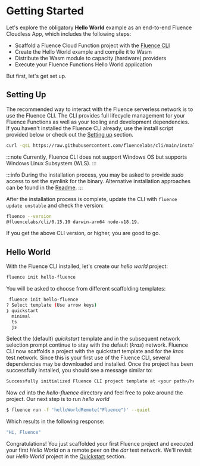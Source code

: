 # Getting Started

Let's explore the obligatory **Hello World** example as an end-to-end Fluence Cloudless App, which includes the following steps:

* Scaffold a Fluence Cloud Function project with the [Fluence CLI](./../glossary#fluence-cli)
* Create the Hello World example and compile it to Wasm
* Distribute the Wasm module to capacity (hardware) providers
* Execute your Fluence Functions Hello World application

But first, let's get set up.

## Setting Up

The recommended way to interact with the Fluence serverless network is to use the Fluence CLI. The CLI provides full lifecycle management for your Fluence Functions as well as your tooling and development dependencies. If you haven't installed the Fluence CLI already, use the install script provided below or check out the [Setting up](./../setting-up/setting_up.md) section.

```bash
curl -qsL https://raw.githubusercontent.com/fluencelabs/cli/main/install.sh | bash
```

:::note
Currently, Fluence CLI does not support Windows OS but supports Windows Linux Subsystem (WLS).
:::

:::info
During the installation process, you may be asked to provide *sudo* access to set the symlink for the binary.
Alternative installation approaches can be found in the [Readme](https://github.com/fluencelabs/cli?tab=readme-ov-file#installation-and-usage).
:::

After the installation process is complete, update the CLI with `fluence update unstable` and check the version:

```bash
fluence --version
@fluencelabs/cli/0.15.10 darwin-arm64 node-v18.19.
```

If you get the above CLI version, or higher, you are good to go.

## Hello World

With the Fluence CLI installed, let's create our *hello world* project:

```bash
fluence init hello-fluence
```

You will be asked to choose from different scaffolding templates:

```bash
 fluence init hello-fluence
? Select template (Use arrow keys)
❯ quickstart
  minimal
  ts
  js
```

Select the (default) *quickstart* template and in the subsequent network selection prompt continue to stay with the default (*kras*) network. Fluence CLI now scaffolds a project with the quickstart template and for the *kras* test network. Since this is your first use of the Fluence CLI, several dependencies may be downloaded and installed. Once the project has been successfully installed, you should see a message similar to:

```bash
Successfully initialized Fluence CLI project template at <your path>/hello-fluence
```

Now *cd* into the *hello-fluence* directory and feel free to poke around the project. Our next step is to run *hello world* 

```bash
$ fluence run -f 'helloWorldRemote("Fluence")' --quiet
```
Which results in the following response:

```bash
"Hi, Fluence"
```

Congratulations! You just scaffolded your first Fluence project and executed your first *Hello World* on a remote peer on the *dar* test network. We'll revisit our *Hello World* project in the [Quickstart](./../quickstarts/your_first_function.md) section.